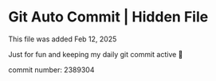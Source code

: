 # Git Auto Commit | Hidden File

This file was added Feb 12, 2025

Just for fun and keeping my daily git commit active 🤪

commit number: 2389304
